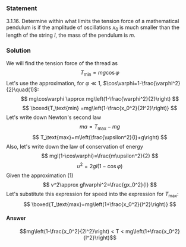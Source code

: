 ###  Statement 

$3.1.16.$ Determine within what limits the tension force of a mathematical pendulum is if the amplitude of oscillations $x_0$ is much smaller than the length of the string $l$, the mass of the pendulum is $m$. 

### Solution

We will find the tension force of the thread as $$ T_\text{min}=mg\cos\varphi $$ Let's use the approximation, for $\varphi\ll1$, $\cos\varphi=1-\frac{\varphi^2}{2}\quad(1)$: $$ mg\cos\varphi \approx mg\left(1-\frac{\varphi^2}{2}\right) $$ $$ \boxed{T_\text{min} =mg\left(1-\frac{x_0^2}{2l^2}\right)} $$ Let's write down Newton's second law $$ ma=T_\text{max}-mg $$ $$ T_\text{max}=m\left(\frac{\upsilon^2}{l}+g\right) $$ Also, let's write down the law of conservation of energy $$ mgl(1-\cos\varphi)=\frac{m\upsilon^2}{2} $$ $$ \upsilon^2=2gl(1-\cos\varphi) $$ Given the approximation $(1)$ $$ v^2\approx gl\varphi^2=\frac{gx_0^2}{l} $$ Let's substitute this expression for speed into the expression for $T_\text{max}$: $$ \boxed{T_\text{max}=mg\left(1+\frac{x_0^2}{l^2}\right)} $$ 

#### Answer

$$mg\left(1-\frac{x_0^2}{2l^2}\right) < T < mg\left(1+\frac{x_0^2}{l^2}\right)$$ 

